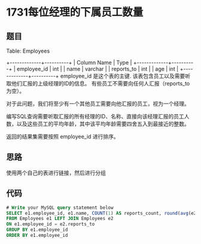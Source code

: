1731每位经理的下属员工数量
===

题目
---

Table: Employees

+-------------+----------+
| Column Name | Type     |
+-------------+----------+
| employee_id | int      |
| name        | varchar  |
| reports_to  | int      |
| age         | int      |
+-------------+----------+
employee_id 是这个表的主键.
该表包含员工以及需要听取他们汇报的上级经理的ID的信息。 有些员工不需要向任何人汇报（reports_to 为空）。

对于此问题，我们将至少有一个其他员工需要向他汇报的员工，视为一个经理。

编写SQL查询需要听取汇报的所有经理的ID、名称、直接向该经理汇报的员工人数，以及这些员工的平均年龄，其中该平均年龄需要四舍五入到最接近的整数。

返回的结果集需要按照 employee_id 进行排序。

思路
---

使用两个自己的表进行链接，然后进行分组

代码
---

```sql
# Write your MySQL query statement below
SELECT e1.employee_id, e1.name, COUNT(1) AS reports_count, round(avg(e2.age), 0) AS average_age 
FROM Employees e1 LEFT JOIN Employees e2
ON e1.employee_id = e2.reports_to
GROUP BY e1.employee_id
ORDER BY e1.employee_id
```

